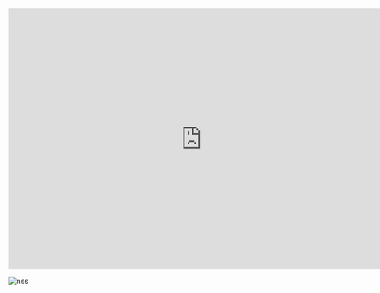 
<iframe width="760" height="515" src="https://www.youtube.com/embed/HFxRUIfQtyo" frameborder="0" allow="accelerometer; autoplay; encrypted-media; gyroscope; picture-in-picture" allowfullscreen></iframe>

![nss](sample/images/about-nss.png)

<div style="page-break-after: always;"></div>